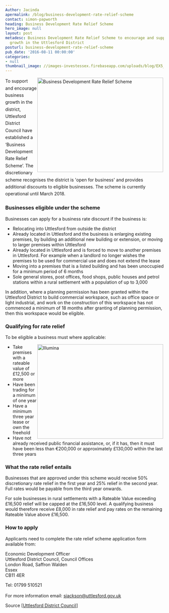 ```yaml
---
Author: Jacinda
apermalink: /blog/business-development-rate-relief-scheme
contact: simon-papworth
heading: Business Development Rate Relief Scheme
hero_image: null
layout: post
metadesc: Business Development Rate Relief Scheme to encourage and support business
  growth in the Uttlesford District
posturl: business-development-rate-relief-scheme
pub_date: '2016-08-11 00:00:00'
categories:
- null
thumbnail_image: //images-investessex.firebaseapp.com/uploads/blog/EX5_mini.jpg
---
```


<p><span style='line-height: 1.6;'><img alt='Business Development Rate Relief Scheme' src='//images-investessex.firebaseapp.com/uploads/blog/EX5_700.jpg' style='width: 400px; height: 300px; margin-left: 2px; margin-right: 2px; float: right;'/>To support and encourage business growth in the district, Uttlesford District Council have established a ‘Business Development Rate Relief Scheme’. The discretionary scheme recognises the district is 'open for business' and provides additional discounts to eligible businesses. The scheme is currently operational until March 2018.</span></p><h3><span style='line-height: 1.2;'>Businesses eligible under the scheme</span></h3><p>Businesses can apply for a business rate discount if the business is:</p><ul><li>Relocating into Uttlesford from outside the district</li><li>Already located in Uttlesford and the business is enlarging existing premises, by building an additional new building or extension, or moving to larger premises within Uttlesford</li><li>Already located in Uttlesford and is forced to move to another premises in Uttlesford. For example when a landlord no longer wishes the premises to be used for commercial use and does not extend the lease</li><li>Moving into a premises that is a listed building and has been unoccupied for a minimum period of 6 months</li><li>Sole general stores, post offices, food shops, public houses and petrol stations within a rural settlement with a population of up to 3,000</li></ul><p>In addition, where a planning permission has been granted within the Uttlesford District to build commercial workspace, such as office space or light industrial, and work on the construction of this workspace has not commenced a minimum of 18 months after granting of planning permission, then this workspace would be eligible.</p><h3>Qualifying for rate relief</h3><p>To be eligible a business must where applicable:</p><ul><li><img alt='Illumina' src='//images-investessex.firebaseapp.com/uploads/blog/img1_400.jpg' style='line-height: 20.8px; width: 400px; height: 300px; margin-left: 2px; margin-right: 2px; float: right;'/>Take premises with a rateable value of £12,500 or more</li><li>Have been trading for a minimum of one year</li><li>Have a minimum three year lease or own the freehold</li><li>Have not already received public financial assistance, or, if it has, then it must have been less than €200,000 or approximately £130,000 within the last three years</li></ul><h3>What the rate relief entails</h3><p>Businesses that are approved under this scheme would receive 50% discretionary rate relief in the first year and 25% relief in the second year. Full rates would be payable from the third year onwards.</p><p>For sole businesses in rural settlements with a Rateable Value exceeding £16,500 relief will be capped at the £16,500 level. A qualifying business would therefore receive £8,000 in rate relief and pay rates on the remaining Rateable Value above £16,500.</p><h3>How to apply</h3><p>Applicants need to complete the rate relief scheme application form available from:</p><p>Economic Development Officer<br/>Uttlesford District Council, Council Offices<br/>London Road, Saffron Walden<br/>Essex<br/>CB11 4ER</p><p>Tel: 01799 510521<br/><br/>For more information email: <a href='mailto:sjackson@uttlesford.gov.uk'>sjackson@uttlesford.gov.uk</a></p><p>Source [<a href='http://www.uttlesford.gov.uk/article/3365/Uttlesford-Business-Development-Rate-Relief-Scheme' target='_blank'>Uttlesford District Council</a>] </p>